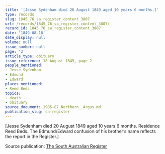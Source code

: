 ```yaml
---
title: '[Jesse Sydenham died 20 August 1849 aged 10 years 6 months.]'
type: records
slug: 1845_76_sa_register_content_3807
url: /records/1845_76_sa_register_content_3807/
record_id: 1845_76_sa_register_content_3807
date: '1849-08-18'
date_display: null
volume: null
issue_number: null
page: '2'
article_type: obituary
issue_reference: 18 August 1849, page 2
people_mentioned:
- Jesse Sydenham
- Edmund
- Edward
places_mentioned:
- Reed Beds
topics:
- death
- obituary
source_document: 1985-87_Northern__Argus.md
publication_slug: sa-register
---
```


[Jesse Sydenham died 20 August 1849 aged 10 years 6 months.  Residence Reed Beds.  The Edmund/Edward confusion of his brother’s name reflects the report in the Register.]

Source publication: [The South Australian Register](/publications/sa-register/)
